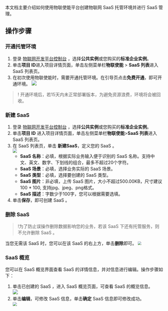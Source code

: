 本文档主要介绍如何使用物联使能平台创建物联网 SaaS 托管环境并进行 SaaS 管理。

## 操作步骤

### 开通托管环境

1. 登录 [物联网开发平台控制台](https://console.cloud.tencent.com/iotexplorer) ，选择**公共实例**或您购买的**标准企业实例**。
2. 单击**项目 ID**进入项目详情页面，单击左侧菜单栏**物联使能** > **SaaS 列表**进入 SaaS 列表页。
3. 在初次使用物联使能时，需要开通托管环境。在引导页点击**免费开通**，即可开通环境。
![](https://qcloudimg.tencent-cloud.cn/raw/ad98a7f6ee4924f38b730e58cb34f899.png)
> !
> 开通环境后，若15天内未正常部署版本，为避免资源浪费，环境将会被回收。

### 新建 SaaS

1. 登录 [物联网开发平台控制台](https://console.cloud.tencent.com/iotexplorer) ，选择**公共实例**或您购买的**标准企业实例**。
2. 单击**项目 ID** 进入项目详情页面，单击左侧菜单栏**物联使能**>**SaaS 列表**进入 SaaS 列表页。
3. 在 SaaS 列表页，单击 **新建SaaS**，定义您的 SaaS 。
   </br><img src="https://main.qcloudimg.com/raw/8564e0e2b972386b20babe4b202296fa.png" style="zoom: 80%;"></img>
   - **SaaS 名称**：必填，根据实际业务输入便于识别的 SaaS 名称。支持中文、英文、数字、下划线的组合，最多不超过20个字符。
   - **SaaS 场景**：必填，选择业务实际的 SaaS 场景。
   - **SaaS 类型**：必填，选择要创建的 SaaS 类型。
   - **SaaS 图片**：非必填，上传 SaaS 图片，大小不超过500.00KB，尺寸建议100 * 100, 支持jpg、jpeg、png格式。
   - **SaaS 描述**：字数少于100字，您可以根据需要选填。
4. 单击**保存**，即可创建 SaaS 。

### 删除 SaaS

> !为了防止误操作删除数据影响您的业务，若该 SaaS 下还有托管服务，则不允许删除 SaaS 。

当您无需该 SaaS 时，您可以在该 SaaS 的右上方，单击**删除**即可。
<img src="https://main.qcloudimg.com/raw/0577c32c76b0e2b57c7617456e1f4278.png" style="zoom: 67%;"></img>

### SaaS 概览

您可以在 SaaS 概览界面查看 SaaS 的详情信息，并对信息进行编辑。操作步骤如下：

1. 单击已创建的 SaaS ，进入 SaaS 概览页面，可查看 SaaS 的概览信息。   
   ![](https://qcloudimg.tencent-cloud.cn/raw/5a996d2ce4a0d58c25547fe57baa4c60.png)
2. 单击**编辑**，可修改 SaaS 信息，单击**确定** SaaS 信息即可修改成功。  
   <img src="https://main.qcloudimg.com/raw/2dbcbb3f5bd4f39cae743368d9781d5f.png" style="zoom: 80%;"></img>
